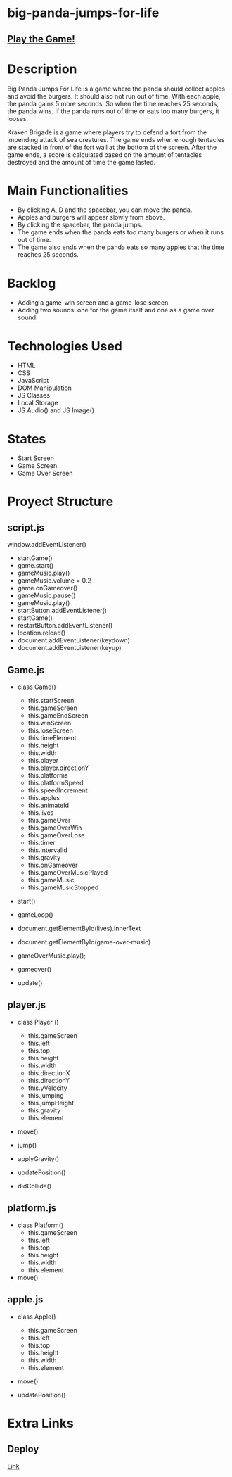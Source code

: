 # big-panda-jumps-for-life

## [Play the Game!](https://zeynep1701.github.io/big-panda-jumps-for-life/)

# Description

Big Panda Jumps For Life is a game where the panda should collect apples and avoid the burgers. It should also not run out of time. With each apple, the panda gains 5 more seconds. So when the time reaches 25 seconds, the panda wins. If the panda runs out of time or eats too many burgers, it looses.

Kraken Brigade is a game where players try to defend a fort from the impending attack of sea creatures. The game ends when enough tentacles are stacked in front of the fort wall at the bottom of the screen. After the game ends, a score is calculated based on the amount of tentacles destroyed and the amount of time the game lasted.

# Main Functionalities

- By clicking A, D and the spacebar, you can move the panda.
- Apples and burgers will appear slowly from above.
- By clicking the spacebar, the panda jumps.
- The game ends when the panda eats too many burgers or when it runs out of time.
- The game also ends when the panda eats so many apples that the time reaches 25 seconds.

# Backlog 

- Adding a game-win screen and a game-lose screen.
- Adding two sounds: one for the game itself and one as a game over sound.


# Technologies Used

- HTML
- CSS
- JavaScript
- DOM Manipulation
- JS Classes
- Local Storage
- JS Audio() and JS Image()

# States

- Start Screen
- Game Screen
- Game Over Screen

# Proyect Structure

## script.js

window.addEventListener()
- startGame() 
- game.start()
- gameMusic.play()
- gameMusic.volume = 0.2
- game.onGameover() 
- gameMusic.pause()
- gameMusic.play()
- startButton.addEventListener() 
- startGame()
- restartButton.addEventListener() 
- location.reload()
- document.addEventListener(keydown)
- document.addEventListener(keyup)

## Game.js

- class Game()
  
    - this.startScreen
    - this.gameScreen 
    - this.gameEndScreen 
    - this.winScreen 
    - this.loseScreen
    - this.timeElement 
    - this.height 
    - this.width 
    - this.player
    - this.player.directionY 
    - this.platforms 
    - this.platformSpeed 
    - this.speedIncrement 
    - this.apples
    - this.animateId
    - this.lives 
    - this.gameOver 
    - this.gameOverWin 
    - this.gameOverLose 
    - this.timer 
    - this.intervalId 
    - this.gravity 
    - this.onGameover 
    - this.gameOverMusicPlayed 
    - this.gameMusic 
    - this.gameMusicStopped 
  

- start() 
- gameLoop()
- document.getElementById(lives).innerText
- document.getElementById(game-over-music)
- gameOverMusic.play();
- gameover() 
- update()


## player.js 

- class Player ()
    
    - this.gameScreen
    - this.left 
    - this.top 
    - this.height 
    - this.width 
    - this.directionX 
    - this.directionY 
    - this.yVelocity 
    - this.jumping 
    - this.jumpHeight 
    - this.gravity 
    - this.element 
  

- move() 
- jump() 
- applyGravity() 
- updatePosition() 
- didCollide()
      

## platform.js

- class Platform()    
    - this.gameScreen
    - this.left
    - this.top 
    - this.height 
    - this.width 
    - this.element 
- move()
  

## apple.js 

- class Apple()
    
    - this.gameScreen 
    - this.left 
    - this.top 
    - this.height 
    - this.width 
    - this.element      
- move()       
- updatePosition() 
     
# Extra Links 
## Deploy
[Link](https://zeynep1701.github.io/big-panda-jumps-for-life/)
